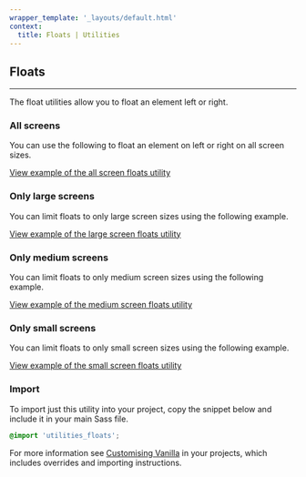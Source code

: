 ```yaml
---
wrapper_template: '_layouts/default.html'
context:
  title: Floats | Utilities
---
```


## Floats

<hr>

The float utilities allow you to float an element left or right.

### All screens

You can use the following to float an element on left or right on all screen
sizes.

<a href="/docs/examples/utilities/floats/default/" class="js-example">
View example of the all screen floats utility
</a>

### Only large screens

You can limit floats to only large screen sizes using the following example.

<a href="/docs/examples/utilities/floats/large-screens/" class="js-example">
View example of the large screen floats utility
</a>

### Only medium screens

You can limit floats to only medium screen sizes using the following example.

<a href="/docs/examples/utilities/floats/medium-screens/" class="js-example">
View example of the medium screen floats utility
</a>

### Only small screens

You can limit floats to only small screen sizes using the following example.

<a href="/docs/examples/utilities/floats/small-screens/" class="js-example">
View example of the small screen floats utility
</a>

### Import

To import just this utility into your project, copy the snippet below and include it in your main Sass file.

```scss
@import 'utilities_floats';
```

For more information see [Customising Vanilla](/customising-vanilla/) in your projects, which includes overrides and importing instructions.
